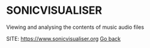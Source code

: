 # SONICVISUALISER
 
 Viewing and analysing the contents of music audio files
 
 SITE: https://www.sonicvisualiser.org
 [Go back](https://portable-linux-apps.github.io/apps.html)
